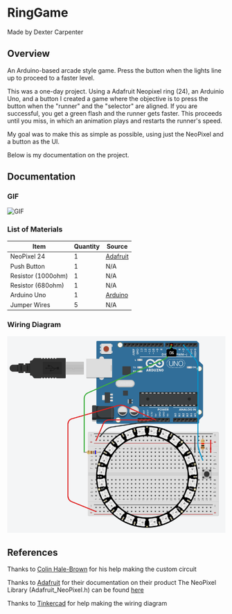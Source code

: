 # RingGame

Made by Dexter Carpenter

## Overview
An Arduino-based arcade style game. Press the button when the lights line up to proceed to a faster level. 

This was a one-day project. Using a Adafruit Neopixel ring (24), an Arduinio Uno, and a button I created a game where the objective is to press the button when the "runner" and the "selector" are aligned. If you are successful, you get a green flash and the runner gets faster. This proceeds until you miss, in which an animation plays and restarts the runner's speed.

My goal was to make this as simple as possible, using just the NeoPixel and a button as the UI.

Below is my documentation on the project.

## Documentation

### GIF

![GIF](https://github.com/DexterCarpenter/RingGame/blob/master/Documentation/RingGame.gif)

### List of Materials

| Item            | Quantity | Source                                                   |
|-----------------|----------|----------------------------------------------------------|
| NeoPixel 24     | 1        | [Adafruit](https://www.adafruit.com/product/1586)        |
| Push Button     | 1        | N/A                                                      |
| Resistor (1000ohm) | 1        | N/A                                                      |
| Resistor (680ohm) | 1        | N/A                                                      |
| Arduino Uno     | 1        | [Arduino](https://store.arduino.cc/usa/arduino-uno-rev3) |
| Jumper Wires    | 5        | N/A                                                      |


### Wiring Diagram

![Wiring Diagram](https://github.com/DexterCarpenter/RingGame/blob/master/Documentation/RingGameWDiagram.PNG)

## References

Thanks to [Colin Hale-Brown](https://github.com/colinhalebrown) for his help making the custom circuit

Thanks to [Adafruit](https://www.adafruit.com/) for their documentation on their product
The NeoPixel Library (Adafruit_NeoPixel.h) can be found [here](https://github.com/adafruit/Adafruit_NeoPixel)

Thanks to [Tinkercad](https://www.tinkercad.com) for help making the wiring diagram



